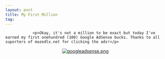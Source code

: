 ```yaml
---
layout: post
title: My First Million
tag: 
---
```



                <p>Okay, it's not a million to be exact but today I've earned my first onehundred (100) Google AdSense bucks. Thanks to all suporters of mazedlx.net for clicking the ads!</p>
<div style="text-align: center;"><a href='/uploads/googleadsense.png' title='googleadsense.png'><img src='/uploads/googleadsense.thumbnail.png' alt='googleadsense.png' /></a></div>
            
